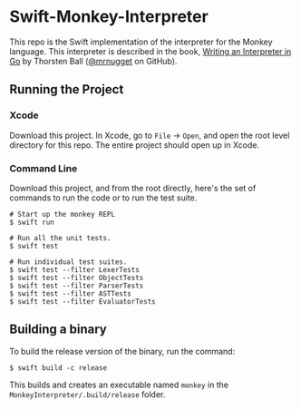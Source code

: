 # Swift-Monkey-Interpreter


This repo is the Swift implementation of the interpreter for the Monkey language. This interpreter is described in the book, [Writing an Interpreter in Go](https://interpreterbook.com) by Thorsten Ball ([@mrnugget](https://github.com/mrnugget) on GitHub).

## Running the Project
### Xcode
Download this project. In Xcode, go to `File` -> `Open`, and open the root level directory for this repo. The entire project should open up in Xcode.

### Command Line
Download this project, and from the root directly, here's the set of  commands to run the code or to run the test suite.

```shell
# Start up the monkey REPL
$ swift run

# Run all the unit tests.
$ swift test

# Run individual test suites.
$ swift test --filter LexerTests
$ swift test --filter ObjectTests
$ swift test --filter ParserTests
$ swift test --filter ASTTests
$ swift test --filter EvaluatorTests
```

## Building a binary
To build the release version of the binary, run the command:

```
$ swift build -c release
```

This builds and creates an executable named `monkey` in the  `MonkeyInterpreter/.build/release` folder.
